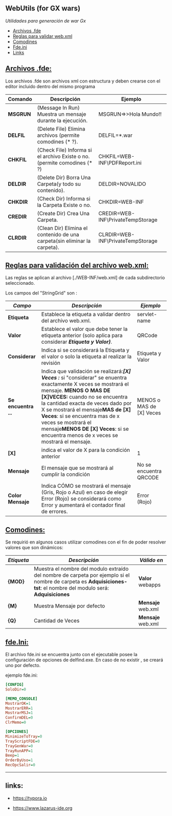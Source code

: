 ## WebUtils (for GX wars)
*Utilidades para generación de war Gx*

  - [Archivos .fde](#Archivos-.fde)
  - [Reglas para validar web.xml](#Reglas-para-validación-del-archivo-web.xml)
  - [Comodines](#Comodines:)
  - [Fde.ini](#fde.Ini:)
  - [Links](#links:)





## <u>Archivos .fde:</u> 

Los archivos .fde son archivos xml con estructura y deben crearse con el editor incluido dentro del mismo programa

| Comando    | Descripción                                                  | Ejemplo                           |
| ---------- | ------------------------------------------------------------ | --------------------------------- |
| **MSGRUN** | (Message In Run) Muestra un mensaje durante la ejecución.    | MSGRUN=>>Hola Mundo!!             |
| **DELFIL** | (Delete File) Elimina archivos (permite comodines (* ?).     | DELFIL=*.war                      |
| **CHKFIL** | (Check File) Informa si el archivo Existe o no. (permite comodines (* ?) | CHKFIL=WEB-INF\PDFReport.ini      |
| **DELDIR** | (Delete Dir) Borra Una Carpeta(y todo su contenido).         | DELDIR=NOVALIDO                   |
| **CHKDIR** | (Check Dir) Informa si la Carpeta Existe o no.               | CHKDIR=WEB-INF                    |
| **CREDIR** | (Create Dir) Crea Una Carpeta.                               | CREDIR=WEB-INF\PrivateTempStorage |
| **CLRDIR** | (Clean Dir) Elimina el contenido de una carpeta(sin eliminar la carpeta). | CLRDIR=WEB-INF\PrivateTempStorage |



## <u>Reglas para validación del archivo web.xml:</u>

Las reglas se aplican al archivo [./WEB-INF/web.xml] de cada subdirectorio seleccionado.

Los campos del "StringGrid" son :

| *Campo*              | *Descripción*                                                | *Ejemplo*                |
| -------------------- | ------------------------------------------------------------ | ------------------------ |
| **Etiqueta**         | Establece la etiqueta a validar dentro del archivo web.xml.  | servlet-name             |
| **Valor**            | Establece el valor que debe tener la etiqueta anterior (solo aplica para considerar ***Etiqueta y Valor)***. | QRCode                   |
| **Considerar**       | Indica si se considerará la Etiqueta y el valor o solo la etiqueta al realizar la revisión | Etiqueta y Valor         |
| **Se encuentra ...** | Indica que validación se realizará:***[X] Veces :*** si "considerar" se enuentra exactamente X veces se mostrará el mensaje. **MENOS O MAS DE [X]VECES:** cuando no se encuentra la cantidad exacta de veces dado por X se mostrará el mensaje**MAS de [X] Veces**: si se encuentra mas de x veces se mostrará el mensaje**MENOS DE [X] Veces**: si se encuentra menos de x veces se mostrará el mensaje. | MENOS o MAS de [X] Veces |
| **[X]**              | indica el valor de X para la condición anterior              | 1                        |
| **Mensaje**          | El mensaje que se mostrará al cumplir la condición           | No se encuentra QRCODE   |
| **Color Mensaje**    | Indica CÓMO se mostrará el mensaje (Gris, Rojo o Azul) en caso de elegir Error (Rojo) se considerará como Error y aumentará el contador final de errores. | Error (Rojo)             |



## <u>Comodines:</u>

Se requirió en algunos casos utilizar comodines con el fin de poder resolver valores que son dinámicos:

| *Etiqueta* | *Descripción*                                                | *Válido en*         |
| ---------- | ------------------------------------------------------------ | ------------------- |
| **{MOD}**  | Muestra el nombre del modulo extraído del nombre de carpeta por ejemplo si el nombre de carpeta es **Adquisiciones-tst**: el nombre del modulo será: **Adquisiciones** | **Valor** webapps   |
| **{M}**    | Muestra Mensaje por defecto                                  | **Mensaje** web.xml |
| **{Q}**    | Cantidad de Veces                                            | **Mensaje** web.xml |



## <u>fde.Ini:</u>

El archivo fde.ini se encuentra junto con el ejecutable posee la configuración de opciones de delfind.exe. En caso de no existir , se creará uno por defecto.

ejemplo fde.ini:

```ini
[CONFIG]
SoloDir=0

[MEMO_CONSOLE]
MostrarOK=1
MostrarERR=1
MostrarMSJ=1
ConfirmDEL=0
ClrMemo=0

[OPCIONES]
MinimizeToTray=0
TrayScriptFDE=0
TrayGenWar=0
TrayRunAPP=1
Beep=1
OrderByUso=1
RecOpcSalir=0
```

------

## links:

- https://typora.io

- https://www.lazarus-ide.org

    